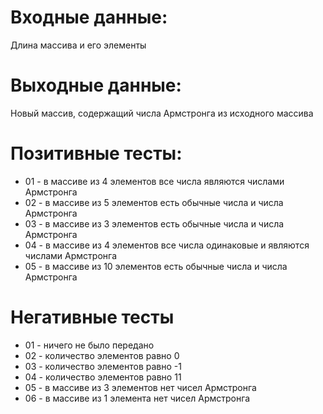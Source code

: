 # Входные данные:  
Длина массива и его элементы  

# Выходные данные:  
Новый массив, содержащий числа Армстронга из исходного массива    

# Позитивные тесты:  
- 01 - в массиве из 4 элементов все числа являются числами Армстронга  
- 02 - в массиве из 5 элементов есть обычные числа и числа Армстронга  
- 03 - в массиве из 3 элементов есть обычные числа и числа Армстронга  
- 04 - в массиве из 4 элементов все числа одинаковые и являются числами Армстронга  
- 05 - в массиве из 10 элементов есть обычные числа и числа Армстронга  

# Негативные тесты  
- 01 - ничего не было передано  
- 02 - количество элементов равно 0  
- 03 - количество элементов равно -1  
- 04 - количество элементов равно 11  
- 05 - в массиве из 3 элементов нет чисел Армстронга  
- 06 - в массиве из 1 элемента нет чисел Армстронга